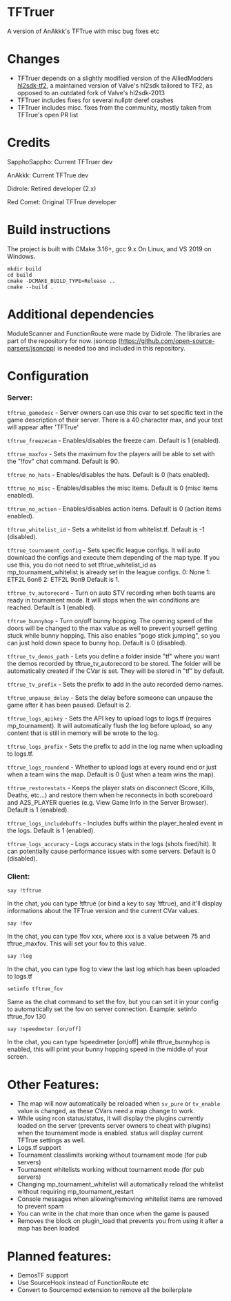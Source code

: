 
 # TFTruer

A version of AnAkkk's TFTrue with misc bug fixes etc

# Changes
- TFTruer depends on a slightly modified version of the AlliedModders [hl2sdk-tf2](https://github.com/sapphonie/hl2sdk/tree/tftrue-tf2), a maintained version of Valve's hl2sdk tailored to TF2, as opposed to an outdated fork of Valve's hl2sdk-2013
- TFTruer includes fixes for several nullptr deref crashes
- TFTruer includes misc. fixes from the community, mostly taken from TFTrue's open PR list

# Credits

SapphoSappho: Current TFTruer dev

AnAkkk: Current TFTrue dev

Didrole: Retired developer (2.x)

Red Comet: Original TFTrue developer

# Build instructions

The project is built with CMake 3.16+, gcc 9.x On Linux, and VS 2019 on Windows.

```
mkdir build
cd build
cmake -DCMAKE_BUILD_TYPE=Release ..
cmake --build .
```

# Additional dependencies

ModuleScanner and FunctionRoute were made by Didrole. The libraries are part of the repository for now.
jsoncpp (https://github.com/open-source-parsers/jsoncpp) is needed too and included in this repository.

# Configuration

### Server:
`tftrue_gamedesc` - Server owners can use this cvar to set specific text in the game description of their server.
There is a 40 character max, and your text will appear after 'TFTrue'

`tftrue_freezecam` - Enables/disables the freeze cam. Default is 1 (enabled).

`tftrue_maxfov` - Sets the maximum fov the players will be able to set with the "!fov" chat command. Default is 90.

`tftrue_no_hats` - Enables/disables the hats. Default is 0 (hats enabled).

`tftrue_no_misc` - Enables/disables the misc items. Default is 0 (misc items enabled).

`tftrue_no_action` - Enables/disables action items. Default is 0 (action items enabled).

`tftrue_whitelist_id` - Sets a whitelist id from whitelist.tf. Default is -1 (disabled).

`tftrue_tournament_config` - Sets specific league configs. It will auto download the configs and execute them depending of the map type.
If you use this, you do not need to set tftrue_whitelist_id as mp_tournament_whitelist is already set in the league configs.
0: None
1: ETF2L 6on6
2: ETF2L 9on9
Default is 1.

`tftrue_tv_autorecord` - Turn on auto STV recording when both teams are ready in tournament mode. It will stops when the win conditions are reached. Default is 1 (enabled).

`tftrue_bunnyhop` - Turn on/off bunny hopping. The opening speed of the doors will be changed to the max value as well to prevent yourself getting stuck while bunny hopping.
This also enables "pogo stick jumping", so you can just hold down space to bunny hop.
Default is 0 (disabled).

`tftrue_tv_demos_path` - Lets you define a folder inside "tf" where you want the demos recorded by tftrue_tv_autorecord to be stored. The folder will be automatically created if the CVar is set.
They will be stored in "tf" by default.

`tftrue_tv_prefix` - Sets the prefix to add in the auto recorded demo names.

`tftrue_unpause_delay` - Sets the delay before someone can unpause the game after it has been paused. Default is 2.

`tftrue_logs_apikey` - Sets the API key to upload logs to logs.tf (requires mp_tournament). It will automatically flush the log before upload, so any content that is still in memory will be wrote to the log.

`tftrue_logs_prefix`  - Sets the prefix to add in the log name when uploading to logs.tf.

`tftrue_logs_roundend` - Whether to upload logs at every round end or just when a team wins the map. Default is 0 (just when a team wins the map).

`tftrue_restorestats` - Keeps the player stats on disconnect (Score, Kills, Deaths, etc...) and restore them when he reconnects in both scoreboard and A2S_PLAYER queries (e.g. View Game Info in the Server Browser).
Default is 1 (enabled).

`tftrue_logs_includebuffs` - Includes buffs within the player_healed event in the logs.
Default is 1 (enabled).

`tftrue_logs_accuracy` - Logs accuracy stats in the logs (shots fired/hit). It can potentially cause performance issues with some servers.
Default is 0 (disabled).

### Client:

`say !tftrue`

In the chat, you can type !tftrue (or bind a key to say !tftrue), and it'll display informations about the
TFTrue version and the current CVar values.

`say !fov`

In the chat, you can type !fov xxx, where xxx is a value between 75 and tftrue_maxfov. This will set your fov to this value.

`say !log`

In the chat, you can type !log to view the last log which has been uploaded to logs.tf

`setinfo tftrue_fov`

Same as the chat command to set the fov, but you can set it in your config to automatically set the fov on server connection.
Example: setinfo tftrue_fov 130

`say !speedmeter [on/off]`

In the chat, you can type !speedmeter [on/off] while tftrue_bunnyhop is enabled, this will print your bunny hopping speed in the middle of your screen.

# Other Features:

- The map will now automatically be reloaded when `sv_pure` or `tv_enable` value is changed, as these CVars need a map change to work.
- While using rcon status/status, it will display the plugins currently loaded on the server (prevents server owners to cheat with plugins) when the tournament mode is enabled. status will display current TFTrue settings as well.
- Logs.tf support
- Tournament classlimits working without tournament mode (for pub servers)
- Tournament whitelists working without tournament mode (for pub servers)
- Changing mp_tournament_whitelist will automatically reload the whitelist without requiring mp_tournament_restart
- Console messages when allowing/removing whitelist items are removed to prevent spam
- You can write in the chat more than once when the game is paused
- Removes the block on plugin_load that prevents you from using it after a map has been loaded


# Planned features:

- DemosTF support
- Use SourceHook instead of FunctionRoute etc
- Convert to Sourcemod extension to remove all the boilerplate
